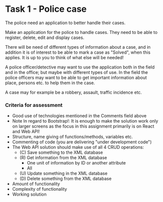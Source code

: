 # Task 1 - Police case

The police need an application to better handle their cases.

Make an application for the police to handle cases. They need to be able to register, delete, edit and display cases.

There will be need of different types of information about a case, and in addition it is of interest to be able to mark a case as "Solved", when this applies. It is up to you to think of what else will be needed!

A police officer/detective may want to use the application both in the field and in the office; but maybe with different types of use. In the field the police officers may want to be able to get important information about place, persons etc. to help them in the case.

A case may for example be a robbery, assault, traffic incidence etc.

### Criteria for assessment

- Good use of technologies mentioned in the Comments field above
- Note In regard to Bootstrap!: It is enough to make the solution work only on larger screens as the focus in this assignment primarily is on React and Web API!
- Structure, name giving of functions/methods, variables etc.
- Commenting of code (you are delivering "under development code")
- The Web API solution should make use of all 4 CRUD operations:
  - (C) Save something to the XML database
  - (R) Get information from the XML database
    - One unit of information by ID or another attribute
    - All
  - (U) Update something in the XML database
  - (D) Delete something from the XML database
- Amount of functionality
- Complexity of functionality
- Working solution
